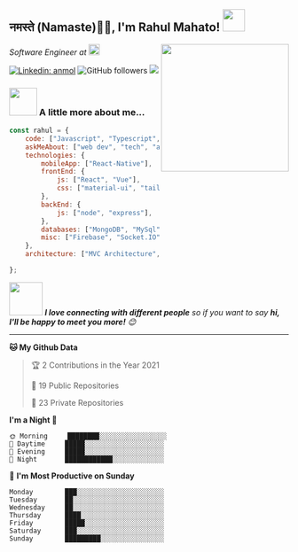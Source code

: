 <h2>नमस्ते (Namaste)🙏🏻, I'm Rahul Mahato! <img src="https://media.giphy.com/media/AOXNxxIJuBQdNTBblp/source.gif" width="40"></h2>
<img align='right' src="https://media.giphy.com/media/M9gbBd9nbDrOTu1Mqx/giphy.gif" width="230">
<p><em>Software Engineer at <a href="https://geekyants.com/" target="_blank"><img src="https://geekyants.com/images/footer-logo1.png" height="20"> </a>
</em></p>


[![Linkedin: anmol](https://img.shields.io/badge/-rahul-blue?style=flat-square&logo=Linkedin&logoColor=white&link=https://www.linkedin.com/in/rahul-mahato/)](https://www.linkedin.com/in/rahul-mahato/)
![GitHub followers](https://img.shields.io/github/followers/rahul-mahato?label=Follow&style=social)
![](https://visitor-badge.glitch.me/badge?page_id=rahul-mahato.rahul-mahato)



### <img src="https://media.giphy.com/media/VgCDAzcKvsR6OM0uWg/giphy.gif" width="50"> A little more about me...  

```javascript
const rahul = {
    code: ["Javascript", "Typescript", "C++", "Java"],
    askMeAbout: ["web dev", "tech", "app dev", "photography"],
    technologies: {
        mobileApp: ["React-Native"],
        frontEnd: {
            js: ["React", "Vue"],
            css: ["material-ui", "tailwind", "bootstrap"]
        },
        backEnd: {
            js: ["node", "express"],
        },
        databases: ["MongoDB", "MySql"],
        misc: ["Firebase", "Socket.IO"]
    },
    architecture: ["MVC Architecture", "Component Driven Architecture", "Progressive web applications", "Single page applications"],

};
```

<img src="https://media.giphy.com/media/LnQjpWaON8nhr21vNW/giphy.gif" width="60"> <em><b>I love connecting with different people</b> so if you want to say <b>hi, I'll be happy to meet you more!</b> 😊</em>

---



<!--START_SECTION:waka-->


**🐱 My Github Data** 

> 🏆 2 Contributions in the Year 2021
 > 
> 📜 19 Public Repositories 
 > 
> 🔑 23 Private Repositories  
 > 

**I'm a Night 🦉** 

```text
🌞 Morning     ████████░░░░░░░░░░░░░░░░░   
🌆 Daytime     █████░░░░░░░░░░░░░░░░░░░░   
🌃 Evening     █████░░░░░░░░░░░░░░░░░░░░   
🌙 Night       ████████████░░░░░░░░░░░░░   

```
📅 **I'm Most Productive on Sunday** 

```text
Monday        ███░░░░░░░░░░░░░░░░░░░░░░
Tuesday       ██░░░░░░░░░░░░░░░░░░░░░░░
Wednesday     ██░░░░░░░░░░░░░░░░░░░░░░░
Thursday      ████░░░░░░░░░░░░░░░░░░░░░
Friday        █████░░░░░░░░░░░░░░░░░░░░
Saturday      ███░░░░░░░░░░░░░░░░░░░░░░
Sunday        █████████░░░░░░░░░░░░░░░░

```

<!--END_SECTION:waka-->

<!--
**rahul-mahato/rahul-mahato** is a ✨ _special_ ✨ repository because its `README.md` (this file) appears on your GitHub profile.

Here are some ideas to get you started:

- 🔭 I’m currently working on ...
- 🌱 I’m currently learning ...
- 👯 I’m looking to collaborate on ...
- 🤔 I’m looking for help with ...
- 💬 Ask me about ...
- 📫 How to reach me: ...
- 😄 Pronouns: ...
- ⚡ Fun fact: ...
-->
